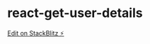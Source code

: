 # react-get-user-details

[Edit on StackBlitz ⚡️](https://stackblitz.com/edit/react-get-user-details)